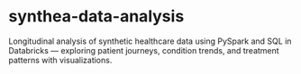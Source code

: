 # synthea-data-analysis
 Longitudinal analysis of synthetic healthcare data using PySpark and SQL in Databricks — exploring patient journeys, condition trends, and treatment patterns with visualizations.
